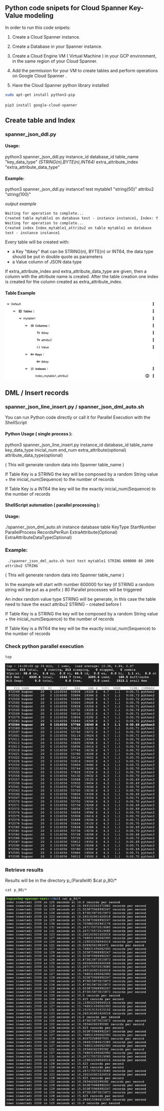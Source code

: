 ## Python code snipets for Cloud Spanner Key-Value modeling

In order to run this code snipets:

1. Create a Cloud Spanner instance.

2. Create a Database in your Spanner instance.
   
3. Create a Cloud Engine VM ( Virtual Machine ) in your GCP environment, in the same region of your Cloud Spanner.

5. Add the permission for your VM to create tables and perform operations on Google Cloud Spanner . 

6. Have the Cloud Spanner python library installed 
```bash
sudo apt-get install python3-pip

pip3 install google-cloud-spanner
```



## Create table and Index

### spanner_json_ddl.py

#### Usage:

python3 spanner_json_ddl.py instance_id database_id table_name "key_data_type" *(STRING(n),BYTE(n),INT64)* extra_attribute_index "extra_attribute_data_type" 

#### Example:

python3 spanner_json_ddl.py instance1 test mytable1 "string(50)" attribu2 "string(100)"

*output example*

```result
Waiting for operation to complete...
Created table mytable1 on database test - instance instance1, Index: Y
Waiting for operation to complete...
Created index Index_mytable1_attribu2 on table mytable1 on database test - instance instance1
```

Every table will be created with:
- a Key "tbkey" that can be STRING(n), BYTE(n) or INT64, the data type should be put in double quote as parameters
- a Value column of JSON data type

If extra_attribute_index and extra_attribute_data_type are given, then a column with the attribute name is created. 
After the table creation one index is created for the column created as extra_attribute_index.

#### Table Example

![Alt text](../images/table1.jpg?raw=true "mytable1")


## DML / Insert records

### spanner_json_line_insert.py / spanner_json_dml_auto.sh

You can run Python code directly or call it for Parallel Execution with the ShellScript


#### Python Usage ( single process ):


python3 spanner_json_line_insert.py instance_id database_id table_name key_data_type inicial_num end_num extra_attribute(optional) attribute_data_type(optional)

( This will generate random data into Spanner table_name )

If Table Key is a STRING the key will be composed by a random String value + the inicial_num(Sequence) to the number of records

If Table Key is a INT64 the key will be the exactly inicial_num(Sequence) to the number of records



#### ShellScript automation ( parallel processing ):

#### Usage:
 ./spanner_json_dml_auto.sh instance database table KeyType StartNumber ParallelProcess RecordsPerRun ExtraAttribute(Optional) ExtraAttributeDataType(Optional)


### Example:
```console
 ./spanner_json_dml_auto.sh test test mytable1 STRING 600000 80 2000 attribu2 STRING 
```


( This will generate random data into Spanner table_name )

In the example will start with number 600000 for key (if STRING a random string will be put as a prefix ) 
80 Parallel processes will be triggered

An index random value type STRING will be generate, in this case the table need to have the exact attribu2 STRING - created before
I

If Table Key is a STRING the key will be composed by a random String value + the inicial_num(Sequence) to the number of records

If Table Key is a INT64 the key will be the exactly inicial_num(Sequence) to the number of records

### Check python parallel execution
```console
top
```
![Alt text](../images/top_example.jpg?raw=true "cat p_80")



### Retrieve results
 Results will be in the directory p_(Parallel#)
 $cat p_80/*

```console
cat p_80/*
```
![Alt text](../images/p_80_dml_insert_cat.jpg?raw=true "cat p_80")










